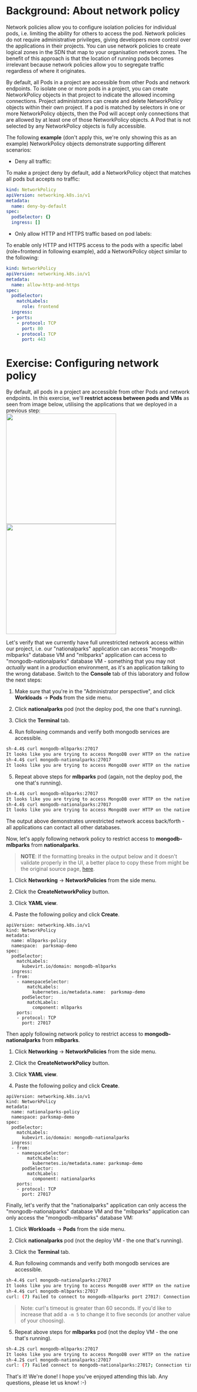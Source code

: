 # Background: About network policy

Network policies allow you to configure isolation policies for individual pods, i.e. limiting the ability for others to access the pod. Network policies do not require administrative privileges, giving developers more control over the applications in their projects. You can use network policies to create logical zones in the SDN that map to your organisation network zones. The benefit of this approach is that the location of running pods becomes irrelevant because network policies allow you to segregate traffic regardless of where it originates. 

By default, all Pods in a project are accessible from other Pods and network endpoints. To isolate one or more pods in a project, you can create NetworkPolicy objects in that project to indicate the allowed incoming connections. Project administrators can create and delete NetworkPolicy objects within their own project. If a pod is matched by selectors in one or more NetworkPolicy objects, then the Pod will accept only connections that are allowed by at least one of those NetworkPolicy objects. A Pod that is not selected by any NetworkPolicy objects is fully accessible.

The following **example** (don't apply this, we're only showing this as an example) NetworkPolicy objects demonstrate supporting different scenarios:
- Deny all traffic:

To make a project deny by default, add a NetworkPolicy object that matches all pods but accepts no traffic:
~~~yml
kind: NetworkPolicy
apiVersion: networking.k8s.io/v1
metadata:
  name: deny-by-default
spec:
  podSelector: {}
  ingress: []
~~~
- Only allow HTTP and HTTPS traffic based on pod labels:

To enable only HTTP and HTTPS access to the pods with a specific label (role=frontend in following example), add a NetworkPolicy object similar to the following:
~~~yml
kind: NetworkPolicy
apiVersion: networking.k8s.io/v1
metadata:
  name: allow-http-and-https
spec:
  podSelector:
    matchLabels:
      role: frontend
  ingress:
  - ports:
    - protocol: TCP
      port: 80
    - protocol: TCP
      port: 443
~~~

# Exercise: Configuring network policy

By default, all pods in a project are accessible from other Pods and network endpoints. In this exercise, we'll **restrict access between pods and VMs** as seen from image below, utilising the applications that we deployed in a previous step:<br>
<img src="img/network-policy-1.png" height=300> 
<img src="img/network-policy-2.png" height=300>

Let's verify that we currently have full unrestricted network access within our project, i.e. our "nationalparks" application can access "mongodb-mlbparks" database VM and "mlbparks" application can access to "mongodb-nationalparks" database VM - something that you may not *actually* want in a production environment, as it's an application talking to the wrong database. Switch to the **Console** tab of this laboratory and follow the next steps:

1. Make sure that you're in the "Administrator perspective", and click **Workloads** → **Pods** from the side menu.

2. Click **nationalparks** pod (not the deploy pod, the one that's running).

3. Click the **Terminal** tab.

4. Run following commands and verify both mongodb services are accessible.
~~~bash
sh-4.4$ curl mongodb-mlbparks:27017
It looks like you are trying to access MongoDB over HTTP on the native driver port.
sh-4.4$ curl mongodb-nationalparks:27017
It looks like you are trying to access MongoDB over HTTP on the native driver port.
~~~

5. Repeat above steps for **mlbparks** pod (again, not the deploy pod, the one that's running).
~~~bash
sh-4.4$ curl mongodb-mlbparks:27017
It looks like you are trying to access MongoDB over HTTP on the native driver port.
sh-4.4$ curl mongodb-nationalparks:27017
It looks like you are trying to access MongoDB over HTTP on the native driver port.
~~~

The output above demonstrates unrestricted network access back/forth - all applications can contact all other databases.

Now, let's apply following network policy to restrict access to **mongodb-mlbparks** from **nationalparks**.

> **NOTE**: If the formatting breaks in the output below and it doesn't validate properly in the UI, a better place to copy these from might be the original source page, [here](https://github.com/RHFieldProductManagement/ocp4_aio_role_deploy_cnvlab/blob/main/files/lab/workshop/content/micro-segmentation.md).

1. Click **Networking** → **NetworkPolicies** from the side menu.

2. Click the **CreateNetworkPolicy** button.

3. Click **YAML view**.

4. Paste the following policy and click **Create**.
~~~copy
apiVersion: networking.k8s.io/v1
kind: NetworkPolicy
metadata:
  name: mlbparks-policy
  namespace:  parksmap-demo
spec:
  podSelector:
    matchLabels:
      kubevirt.io/domain: mongodb-mlbparks
  ingress:
  - from:
    - namespaceSelector:
        matchLabels:
          kubernetes.io/metadata.name:  parksmap-demo
      podSelector:
        matchLabels:
          component: mlbparks
    ports:
    - protocol: TCP
      port: 27017
~~~

Then apply following network policy to restrict access to **mongodb-nationalparks** from **mlbparks**.

1. Click **Networking** → **NetworkPolicies** from the side menu.

2. Click the **CreateNetworkPolicy** button.

3. Click **YAML view**.

4. Paste the following policy and click **Create**.

~~~copy
apiVersion: networking.k8s.io/v1
kind: NetworkPolicy
metadata:
  name: nationalparks-policy
  namespace: parksmap-demo
spec:
  podSelector:
    matchLabels:
      kubevirt.io/domain: mongodb-nationalparks
  ingress:
  - from:
    - namespaceSelector:
        matchLabels:
          kubernetes.io/metadata.name: parksmap-demo
      podSelector:
        matchLabels:
          component: nationalparks
    ports:
    - protocol: TCP
      port: 27017
~~~
Finally, let's verify that the "nationalparks" application can only access the "mongodb-nationalparks" database VM and the "mlbparks" application can only access the "mongodb-mlbparks" database VM:

1. Click **Workloads** → **Pods** from the side menu.

2. Click **nationalparks** pod (not the deploy VM - the one that's running).

3. Click the **Terminal** tab.

4. Run following commands and verify both mongodb services are accessible.
~~~bash
sh-4.4$ curl mongodb-nationalparks:27017
It looks like you are trying to access MongoDB over HTTP on the native driver port.
sh-4.4$ curl mongodb-mlbparks:27017
curl: (7) Failed to connect to mongodb-mlbparks port 27017: Connection timed out
~~~
> Note: curl's timeout is greater than 60 seconds. If you'd like to increase that add a `-m 5` to change it to five seconds (or another value of your choosing).


5. Repeat above steps for **mlbparks** pod (not the deploy VM - the one that's running).

```bash
sh-4.2$ curl mongodb-mlbparks:27017
It looks like you are trying to access MongoDB over HTTP on the native driver port.
sh-4.2$ curl mongodb-nationalparks:27017
curl: (7) Failed connect to mongodb-nationalparks:27017; Connection timed out
```

That's it! We're done! I hope you've enjoyed attending this lab. Any questions, please let us know! :-)
